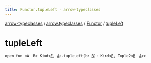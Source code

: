 ```yaml
---
title: Functor.tupleLeft - arrow-typeclasses
---
```


[arrow-typeclasses](../../index.html) / [arrow.typeclasses](../index.html) / [Functor](index.html) / [tupleLeft](./tuple-left.html)

# tupleLeft

`open fun <A, B> Kind<`[`F`](index.html#F)`, `[`A`](tuple-left.html#A)`>.tupleLeft(b: `[`B`](tuple-left.html#B)`): Kind<`[`F`](index.html#F)`, Tuple2<`[`B`](tuple-left.html#B)`, `[`A`](tuple-left.html#A)`>>`